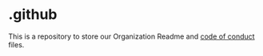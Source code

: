 # .github

This is a repository to store our Organization Readme and [code of conduct](https://github.com/MEDSsnowtoday/.github/blob/main/CODE_OF_CONDUCT.md) files.
